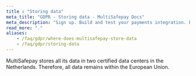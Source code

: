 ```yaml
---
title : "Storing data"
meta_title: "GDPR - Storing data - MultiSafepay Docs"
meta_description: "Sign up. Build and test your payments integration. Explore our products and services. Use our API reference, SDKs, and wrappers. Get support."
read_more: "."
aliases:
    - /faq/gdpr/where-does-multisafepay-store-data
    - /faq/gdpr/storing-data
---
```


MultiSafepay stores all its data in two certified data centers in the Netherlands. Therefore, all data remains within the European Union.
